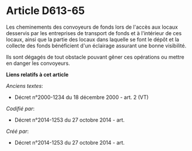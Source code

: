 # Article D613-65

Les cheminements des convoyeurs de fonds lors de l'accès aux locaux desservis par les entreprises de transport de fonds et à
l'intérieur de ces locaux, ainsi que la partie des locaux dans laquelle se font le dépôt et la collecte des fonds bénéficient
d'un éclairage assurant une bonne visibilité.

Ils sont dégagés de tout obstacle pouvant gêner ces opérations ou mettre en danger les convoyeurs.

**Liens relatifs à cet article**

_Anciens textes_:

  - Décret n°2000-1234 du 18 décembre 2000 - art. 2 (VT)

_Codifié par_:

  - Décret n°2014-1253 du 27 octobre 2014 - art.

_Créé par_:

  - Décret n°2014-1253 du 27 octobre 2014 - art.

